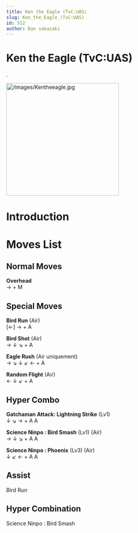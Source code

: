 ```yaml
---
title: Ken the Eagle (TvC:UAS)
slug: Ken_the_Eagle_(TvC:UAS)
id: 512
author: Dan sakazaki
---
```


# Ken the Eagle (TvC:UAS)

.

<img src="/images/Kentheeagle.jpg" title="/images/Kentheeagle.jpg"
width="300" alt="/images/Kentheeagle.jpg" />  

# Introduction

# Moves List

## Normal Moves

**Overhead**  
→ + M

## Special Moves

**Bird Run** (Air)  
\[←\] → + A

**Bird Shot** (Air)  
→ ↓ ↘ + A

**Eagle Rush** (Air uniquement)  
→ ↘ ↓ ↙ ← + A

**Random Flight** (Air)  
← ↓ ↙ + A

## Hyper Combo

**Gatchaman Attack: Lightning Strike** (Lv1)  
↓ ↘ → + A A

**Science Ninpo : Bird Smash** (Lv1) (Air)  
→ ↓ ↘ + A A

**Science Ninpo : Phoenix** (Lv3) (Air)  
↓ ↙ ← + A A

## Assist

Bird Run

## Hyper Combination

Science Ninpo : Bird Smash

